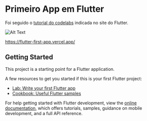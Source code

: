 # Primeiro App em Flutter

Foi seguido o [tutorial do codelabs](https://codelabs.developers.google.com/codelabs/flutter-codelab-first?hl=pt-br#0) indicada no site do Flutter.

![Alt Text](https://codelabs.developers.google.com/codelabs/flutter-codelab-first/img/1d26af443561f39c.gif)

<https://flutter-first-app.vercel.app/>

## Getting Started

This project is a starting point for a Flutter application.

A few resources to get you started if this is your first Flutter project:

- [Lab: Write your first Flutter app](https://docs.flutter.dev/get-started/codelab)
- [Cookbook: Useful Flutter samples](https://docs.flutter.dev/cookbook)

For help getting started with Flutter development, view the
[online documentation](https://docs.flutter.dev/), which offers tutorials,
samples, guidance on mobile development, and a full API reference.
